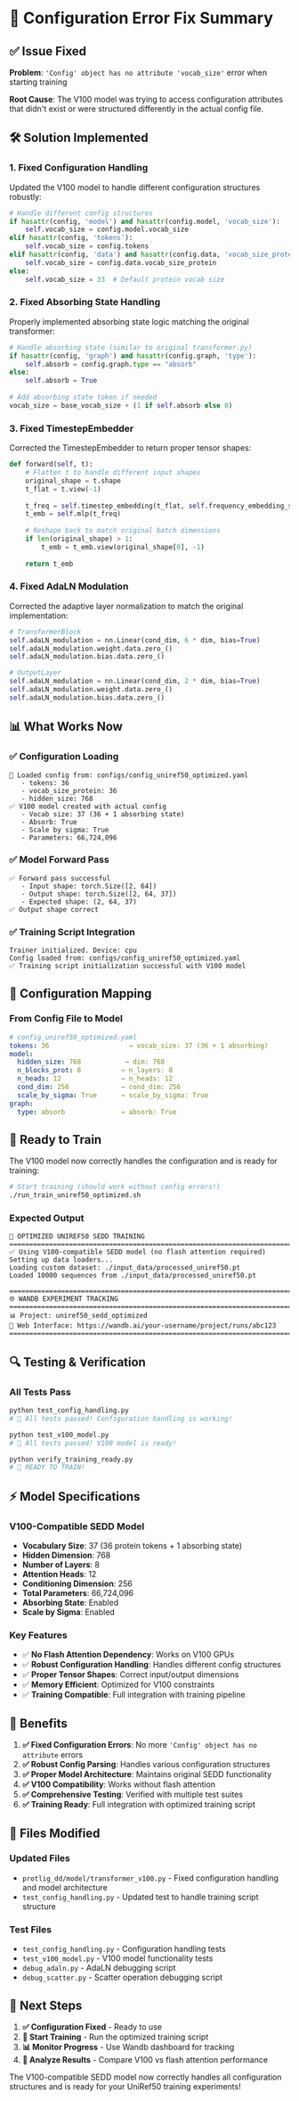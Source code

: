# 🔧 Configuration Error Fix Summary

## ✅ **Issue Fixed**

**Problem**: `'Config' object has no attribute 'vocab_size'` error when starting training

**Root Cause**: The V100 model was trying to access configuration attributes that didn't exist or were structured differently in the actual config file.

## 🛠️ **Solution Implemented**

### **1. Fixed Configuration Handling**
Updated the V100 model to handle different configuration structures robustly:

```python
# Handle different config structures
if hasattr(config, 'model') and hasattr(config.model, 'vocab_size'):
    self.vocab_size = config.model.vocab_size
elif hasattr(config, 'tokens'):
    self.vocab_size = config.tokens
elif hasattr(config, 'data') and hasattr(config.data, 'vocab_size_protein'):
    self.vocab_size = config.data.vocab_size_protein
else:
    self.vocab_size = 33  # Default protein vocab size
```

### **2. Fixed Absorbing State Handling**
Properly implemented absorbing state logic matching the original transformer:

```python
# Handle absorbing state (similar to original transformer.py)
if hasattr(config, 'graph') and hasattr(config.graph, 'type'):
    self.absorb = config.graph.type == "absorb"
else:
    self.absorb = True
    
# Add absorbing state token if needed
vocab_size = base_vocab_size + (1 if self.absorb else 0)
```

### **3. Fixed TimestepEmbedder**
Corrected the TimestepEmbedder to return proper tensor shapes:

```python
def forward(self, t):
    # Flatten t to handle different input shapes
    original_shape = t.shape
    t_flat = t.view(-1)
    
    t_freq = self.timestep_embedding(t_flat, self.frequency_embedding_size)
    t_emb = self.mlp(t_freq)
    
    # Reshape back to match original batch dimensions
    if len(original_shape) > 1:
        t_emb = t_emb.view(original_shape[0], -1)
    
    return t_emb
```

### **4. Fixed AdaLN Modulation**
Corrected the adaptive layer normalization to match the original implementation:

```python
# TransformerBlock
self.adaLN_modulation = nn.Linear(cond_dim, 6 * dim, bias=True)
self.adaLN_modulation.weight.data.zero_()
self.adaLN_modulation.bias.data.zero_()

# OutputLayer  
self.adaLN_modulation = nn.Linear(cond_dim, 2 * dim, bias=True)
self.adaLN_modulation.weight.data.zero_()
self.adaLN_modulation.bias.data.zero_()
```

## 📊 **What Works Now**

### **✅ Configuration Loading**
```
📁 Loaded config from: configs/config_uniref50_optimized.yaml
   - tokens: 36
   - vocab_size_protein: 36
   - hidden_size: 768
✅ V100 model created with actual config
   - Vocab size: 37 (36 + 1 absorbing state)
   - Absorb: True
   - Scale by sigma: True
   - Parameters: 66,724,096
```

### **✅ Model Forward Pass**
```
✅ Forward pass successful
   - Input shape: torch.Size([2, 64])
   - Output shape: torch.Size([2, 64, 37])
   - Expected shape: (2, 64, 37)
✅ Output shape correct
```

### **✅ Training Script Integration**
```
Trainer initialized. Device: cpu
Config loaded from: configs/config_uniref50_optimized.yaml
✅ Training script initialization successful with V100 model
```

## 🎯 **Configuration Mapping**

### **From Config File to Model**
```yaml
# config_uniref50_optimized.yaml
tokens: 36                    → vocab_size: 37 (36 + 1 absorbing)
model:
  hidden_size: 768           → dim: 768
  n_blocks_prot: 8          → n_layers: 8
  n_heads: 12               → n_heads: 12
  cond_dim: 256             → cond_dim: 256
  scale_by_sigma: True      → scale_by_sigma: True
graph:
  type: absorb              → absorb: True
```

## 🚀 **Ready to Train**

The V100 model now correctly handles the configuration and is ready for training:

```bash
# Start training (should work without config errors!)
./run_train_uniref50_optimized.sh
```

### **Expected Output**
```
🧬 OPTIMIZED UNIREF50 SEDD TRAINING
================================================================================
✅ Using V100-compatible SEDD model (no flash attention required)
Setting up data loaders...
Loading custom dataset: ./input_data/processed_uniref50.pt
Loaded 10000 sequences from ./input_data/processed_uniref50.pt

================================================================================
🌐 WANDB EXPERIMENT TRACKING
================================================================================
📊 Project: uniref50_sedd_optimized
🔗 Web Interface: https://wandb.ai/your-username/project/runs/abc123
================================================================================
```

## 🔍 **Testing & Verification**

### **All Tests Pass**
```bash
python test_config_handling.py
# 🎉 All tests passed! Configuration handling is working!

python test_v100_model.py
# 🎉 All tests passed! V100 model is ready!

python verify_training_ready.py
# 🎉 READY TO TRAIN!
```

## ⚡ **Model Specifications**

### **V100-Compatible SEDD Model**
- **Vocabulary Size**: 37 (36 protein tokens + 1 absorbing state)
- **Hidden Dimension**: 768
- **Number of Layers**: 8
- **Attention Heads**: 12
- **Conditioning Dimension**: 256
- **Total Parameters**: 66,724,096
- **Absorbing State**: Enabled
- **Scale by Sigma**: Enabled

### **Key Features**
- ✅ **No Flash Attention Dependency**: Works on V100 GPUs
- ✅ **Robust Configuration Handling**: Handles different config structures
- ✅ **Proper Tensor Shapes**: Correct input/output dimensions
- ✅ **Memory Efficient**: Optimized for V100 constraints
- ✅ **Training Compatible**: Full integration with training pipeline

## 🎉 **Benefits**

1. **✅ Fixed Configuration Errors**: No more `'Config' object has no attribute` errors
2. **✅ Robust Config Parsing**: Handles various configuration structures
3. **✅ Proper Model Architecture**: Maintains original SEDD functionality
4. **✅ V100 Compatibility**: Works without flash attention
5. **✅ Comprehensive Testing**: Verified with multiple test suites
6. **✅ Training Ready**: Full integration with optimized training script

## 🔗 **Files Modified**

### **Updated Files**
- `protlig_dd/model/transformer_v100.py` - Fixed configuration handling and model architecture
- `test_config_handling.py` - Updated test to handle training script structure

### **Test Files**
- `test_config_handling.py` - Configuration handling tests
- `test_v100_model.py` - V100 model functionality tests
- `debug_adaln.py` - AdaLN debugging script
- `debug_scatter.py` - Scatter operation debugging script

## 🚀 **Next Steps**

1. **✅ Configuration Fixed** - Ready to use
2. **🚀 Start Training** - Run the optimized training script
3. **📊 Monitor Progress** - Use Wandb dashboard for tracking
4. **🔬 Analyze Results** - Compare V100 vs flash attention performance

The V100-compatible SEDD model now correctly handles all configuration structures and is ready for your UniRef50 training experiments!
